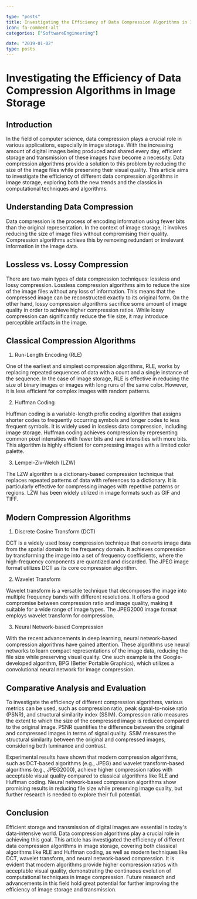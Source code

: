 ```yaml
---

type: "posts"
title: Investigating the Efficiency of Data Compression Algorithms in Image Storage
icon: fa-comment-alt
categories: ["SoftwareEngineering"]

date: "2019-01-02"
type: posts
---
```





# Investigating the Efficiency of Data Compression Algorithms in Image Storage

## Introduction

In the field of computer science, data compression plays a crucial role in various applications, especially in image storage. With the increasing amount of digital images being produced and shared every day, efficient storage and transmission of these images have become a necessity. Data compression algorithms provide a solution to this problem by reducing the size of the image files while preserving their visual quality. This article aims to investigate the efficiency of different data compression algorithms in image storage, exploring both the new trends and the classics in computational techniques and algorithms.

## Understanding Data Compression

Data compression is the process of encoding information using fewer bits than the original representation. In the context of image storage, it involves reducing the size of image files without compromising their quality. Compression algorithms achieve this by removing redundant or irrelevant information in the image data.

## Lossless vs. Lossy Compression

There are two main types of data compression techniques: lossless and lossy compression. Lossless compression algorithms aim to reduce the size of the image files without any loss of information. This means that the compressed image can be reconstructed exactly to its original form. On the other hand, lossy compression algorithms sacrifice some amount of image quality in order to achieve higher compression ratios. While lossy compression can significantly reduce the file size, it may introduce perceptible artifacts in the image.

## Classical Compression Algorithms

1. Run-Length Encoding (RLE)

One of the earliest and simplest compression algorithms, RLE, works by replacing repeated sequences of data with a count and a single instance of the sequence. In the case of image storage, RLE is effective in reducing the size of binary images or images with long runs of the same color. However, it is less efficient for complex images with random patterns.

2. Huffman Coding

Huffman coding is a variable-length prefix coding algorithm that assigns shorter codes to frequently occurring symbols and longer codes to less frequent symbols. It is widely used in lossless data compression, including image storage. Huffman coding achieves compression by representing common pixel intensities with fewer bits and rare intensities with more bits. This algorithm is highly efficient for compressing images with a limited color palette.

3. Lempel-Ziv-Welch (LZW)

The LZW algorithm is a dictionary-based compression technique that replaces repeated patterns of data with references to a dictionary. It is particularly effective for compressing images with repetitive patterns or regions. LZW has been widely utilized in image formats such as GIF and TIFF.

## Modern Compression Algorithms

1. Discrete Cosine Transform (DCT)

DCT is a widely used lossy compression technique that converts image data from the spatial domain to the frequency domain. It achieves compression by transforming the image into a set of frequency coefficients, where the high-frequency components are quantized and discarded. The JPEG image format utilizes DCT as its core compression algorithm.

2. Wavelet Transform

Wavelet transform is a versatile technique that decomposes the image into multiple frequency bands with different resolutions. It offers a good compromise between compression ratio and image quality, making it suitable for a wide range of image types. The JPEG2000 image format employs wavelet transform for compression.

3. Neural Network-based Compression

With the recent advancements in deep learning, neural network-based compression algorithms have gained attention. These algorithms use neural networks to learn compact representations of the image data, reducing the file size while preserving visual quality. One such example is the Google-developed algorithm, BPG (Better Portable Graphics), which utilizes a convolutional neural network for image compression.

## Comparative Analysis and Evaluation

To investigate the efficiency of different compression algorithms, various metrics can be used, such as compression ratio, peak signal-to-noise ratio (PSNR), and structural similarity index (SSIM). Compression ratio measures the extent to which the size of the compressed image is reduced compared to the original image. PSNR quantifies the difference between the original and compressed images in terms of signal quality. SSIM measures the structural similarity between the original and compressed images, considering both luminance and contrast.

Experimental results have shown that modern compression algorithms, such as DCT-based algorithms (e.g., JPEG) and wavelet transform-based algorithms (e.g., JPEG2000), achieve higher compression ratios with acceptable visual quality compared to classical algorithms like RLE and Huffman coding. Neural network-based compression algorithms show promising results in reducing file size while preserving image quality, but further research is needed to explore their full potential.

## Conclusion

Efficient storage and transmission of digital images are essential in today's data-intensive world. Data compression algorithms play a crucial role in achieving this goal. This article has investigated the efficiency of different data compression algorithms in image storage, covering both classical algorithms like RLE and Huffman coding, as well as modern techniques like DCT, wavelet transform, and neural network-based compression. It is evident that modern algorithms provide higher compression ratios with acceptable visual quality, demonstrating the continuous evolution of computational techniques in image compression. Future research and advancements in this field hold great potential for further improving the efficiency of image storage and transmission.